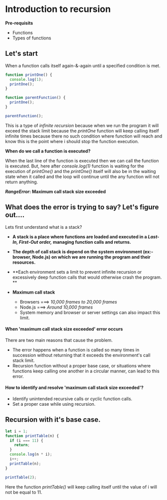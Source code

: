# Introduction to recursion

**Pre-requisits**

- Functions
- Types of functions

## Let's start

When a function calls itself again-&-again until a specified condition is met.

```js
function printOne() {
  console.log(1);
  printOne();
}

function parentFunction() {
  printOne();
}

parentFunction();
```

This is a type of _infinite recursion_ because when we run the program it will exceed the stack limit because the _printOne_ function will keep calling itself infinite times because there no such condition where function will reach and know this is the point where i should stop the function execution.

**When do we call a function is executed?**

When the last line of the function is executed then we can call the function is executed. But, here after _console.log(1)_ function is waiting for the execution of _printOne()_ and the _printOne()_ itself will also be in the waiting state when it called and the loop will continue until the any function will not return anything.

**_RangeError_: Maximum call stack size exceeded**

## What does the error is trying to say? Let's figure out....

Lets first understand what is a stack?

- **A stack is a place where functions are loaded and executed in a _Last-In, First-Out order,_ managing function calls and returns.**

- **The depth of call stack is depend on the system environment (ex:- browser, Node.js) on which we are running the program and their resources.**

- **Each environment sets a limit to prevent infinite recursion or excessively deep function calls that would otherwise crash the program. **

- **Maximum call stack**
  - Browsers ===> _10,000 frames to 20,000 frames_
  - Node.js ===> _Around 10,000 frames_
  - System memory and browser or server settings can also impact this limit.

#### **When 'maximum call stack size exceeded' error occurs**

There are two main reasons that cause the problem.

- The error happens when a function is called so many times in succession without returning that it exceeds the environment's call stack limit.
- Recursion function without a proper base case, or situations where functions keep calling one another in a circular manner, can lead to this error.

#### **How to identify and resolve 'maximum call stack size exceeded'?**

- Identify unintended recursive calls or cyclic function calls.
- Set a proper case while using recursion.

## Recursion with it's base case.

```js
let i = 1;
function printTable(n) {
  if (i === 11) {
    return;
  }
  console.log(n * i);
  i++;
  printTable(n);
}

printTable(2);
```

Here the function _printTable()_ will keep calling itself until the value of i will not be equal to 11.
